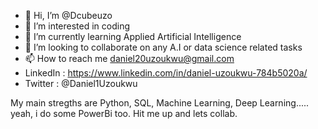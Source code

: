 - 👋 Hi, I’m @Dcubeuzo
- 👀 I’m interested in coding
- 🌱 I’m currently learning Applied Artificial Intelligence
- 💞️ I’m looking to collaborate on any A.I or data science related tasks
- 📫 How to reach me daniel20uzoukwu@gmail.com
- LinkedIn : https://www.linkedin.com/in/daniel-uzoukwu-784b5020a/
- Twitter : @Daniel1Uzoukwu

My main stregths are Python, SQL, Machine Learning, Deep Learning..... yeah, i do some PowerBi too. Hit me up and lets collab.
<!---
Dcubeuzo/Dcubeuzo is a ✨ special ✨ repository because its `README.md` (this file) appears on your GitHub profile.
You can click the Preview link to take a look at your changes.
--->
